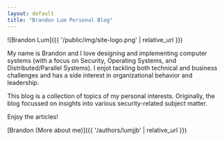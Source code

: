 ```yaml
---
layout: default
title: "Brandon Lum Personal Blog"
---
```


![Brandon Lum]({{ '/public/img/site-logo.png' | relative_url }})

My name is Brandon and I love designing and implementing computer systems (with a focus on Security, Operating Systems, and Distributed/Parallel Systems). I enjot tackling both technical and business challenges and has a side interest in organizational behavior and leadership.

This blog is a collection of topics of my personal interests. Originally, the blog focussed on insights into various security-related subject matter. 

Enjoy the articles!

[Brandon (More about me)]({{ '/authors/lumjjb' | relative_url }})
